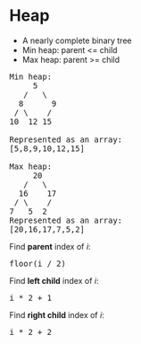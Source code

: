 # Heap
* A nearly complete binary tree
* Min heap: parent <= child
* Max heap: parent >= child

<pre>
Min heap:
     5
   /   \
  8      9
 / \    /
10  12 15

Represented as an array:
[5,8,9,10,12,15]

Max heap:
     20
   /   \
  16    17
 / \    /
7   5  2
Represented as an array:
[20,16,17,7,5,2]
</pre>

Find **parent** index of *i*:
<pre>
floor(i / 2)
</pre>

Find **left child** index of *i*:
<pre>
i * 2 + 1
</pre>

Find **right child** index of *i*:
<pre>
i * 2 + 2
</pre>